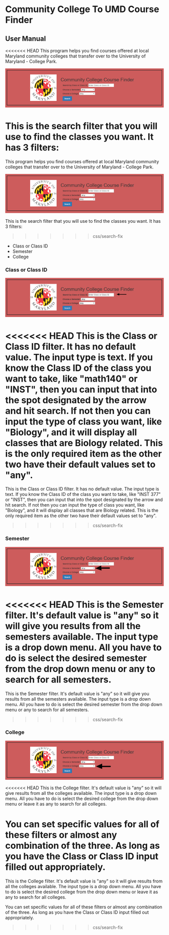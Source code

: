 # Community College To UMD Course Finder
## User Manual

<<<<<<< HEAD
This program helps you find courses offered at local Maryland community colleges
that transfer over to the University of Maryland - College Park.

![Home](/images/user_manual/home.png)

This is the search filter that you will use to find the classes you want. It has
3 filters:
=======
This program helps you find courses offered at local Maryland community colleges that transfer over to the University of Maryland - College Park.

![Home](/images/user_manual/home.png)

This is the search filter that you will use to find the classes you want. It has 3 filters:
>>>>>>> css/search-fix
* Class or Class ID
* Semester
* College

### Class or Class ID

![](/images/user_manual/Course.png)

<<<<<<< HEAD
This is the Class or Class ID filter. It has no default value. The input type
is text. If you know the Class ID of the class you want to take, like "math140"
or "INST", then you can input that into the spot designated by the arrow and
hit search. If not then you can input the type of class you want, like
"Biology", and it will display all classes that are Biology related. This is
the only required item as the other two have their default values set to "any".
=======
This is the Class or Class ID filter. It has no default value. The input type is text. If you know the Class ID of the class you want to take, like "INST 377" or "INST", then you can input that into the spot designated by the arrow and hit search. If not then you can input the type of class you want, like "Biology", and it will display all classes that are Biology related. This is the only required item as the other two have their default values set to "any".
>>>>>>> css/search-fix

### Semester

![](/images/user_manual/semester.png)

<<<<<<< HEAD
This is the Semester filter. It's default value is "any" so it will give you
results from all the semesters available. The input type is a drop down menu.
All you have to do is select the desired semester from the drop down menu or
any to search for all semesters.
=======
This is the Semester filter. It's default value is "any" so it will give you results from all the semesters available. The input type is a drop down menu. All you have to do is select the desired semester from the drop down menu or any to search for all semesters.
>>>>>>> css/search-fix

### College

![](/images/user_manual/college.png)

<<<<<<< HEAD
This is the College filter. It's default value is "any" so it will give results
from all the colleges available. The input type is a drop down menu. All you
have to do is select the desired college from the drop down menu or leave it as
any to search for all colleges.

You can set specific values for all of these filters or almost any combination
of the three. As long as you have the Class or Class ID input filled out
appropriately.
=======
This is the College filter. It's default value is "any" so it will give results from all the colleges available. The input type is a drop down menu. All you have to do is select the desired college from the drop down menu or leave it as any to search for all colleges.

You can set specific values for all of these filters or almost any combination of the three. As long as you have the Class or Class ID input filled out appropriately.
>>>>>>> css/search-fix
